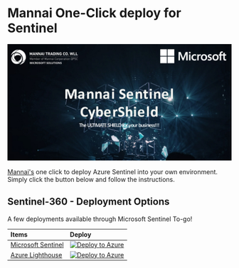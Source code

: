 # Mannai One-Click deploy for Sentinel

<img src="resources/images/Mannai.png" alt="Mannai One-Click deploy for Sentinel" width="800"/>

[Mannai's](https://mannai.com/) one click to deploy Azure Sentinel into your own environment. Simply click the button below and follow the instructions.

## Sentinel-360 - Deployment Options

A few deployments available through Microsoft Sentinel To-go!

| Items | Deploy | 
| :---| :---| 
| [Microsoft Sentinel](https://github.com/mannai-corporation/Sentinel-360/tree/main/microsoft-sentinel) | [![Deploy to Azure](https://aka.ms/deploytoazurebutton)](https://portal.azure.com/#create/Microsoft.Template/uri/https%3A%2F%2Fraw.githubusercontent.com%2Fcloudguardai%2FCloudGuard-Deploy%2Fmaster%2Fmicrosoft-sentinel%2Fazuredeploy.json/createUIDefinitionUri/https%3A%2F%2Fraw.githubusercontent.com%2Fmannai-corporation%2FSentinel-360%2Fmain%2Fmicrosoft-sentinel%2Fuidefinition.json) |
| [Azure Lighthouse](https://github.com/mannai-corporation/Sentinel-360/tree/main/deploy-lighthouse) | [![Deploy to Azure](https://aka.ms/deploytoazurebutton)](https://portal.azure.com/#create/Microsoft.Template/uri/https%3A%2F%2Fraw.githubusercontent.com%2FMannai-Microsoft-Solutions%2FAzure-Lighthouse-MDR-Onboarding%2Fmain%2Fdeploy-lighthouse%2Flighthousedeploy.json) |



